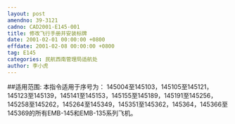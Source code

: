 ```yaml
---
layout: post
amendno: 39-3121
cadno: CAD2001-E145-001
title: 修改飞行手册并安装标牌
date: 2001-02-01 00:00:00 +0800
effdate: 2001-02-08 00:00:00 +0800
tag: E145
categories: 民航西南管理局适航处
author: 李小虎
---
```


##适用范围:
本指令适用于序号为： 145004至145103，145105至145121，145123至145139，145141至145153，145155至145189，145191至145256，145258至145262，145264至145349，145351至145362，145364，145366至145369的所有EMB-145和EMB-135系列飞机。

